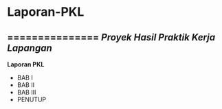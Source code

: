 # Laporan-PKL
===============
*Proyek Hasil Praktik Kerja Lapangan*
--------------------------------------
**Laporan PKL**
- BAB I
- BAB II
- BAB III
- PENUTUP
